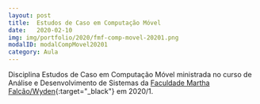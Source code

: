 ```yaml
---
layout: post
title:  Estudos de Caso em Computação Móvel
date:   2020-02-10
img: img/portfolio/2020/fmf-comp-movel-20201.png
modalID: modalCompMovel20201
category: Aula
---
```


Disciplina Estudos de Caso em Computação Móvel ministrada no curso de Análise e Desenvolvimento de Sistemas da [Faculdade Martha Falcão/Wyden][fmf-wyden]{:target="_black"} em 2020/1.


[fmf-wyden]: https://www.wyden.com.br/fmf
